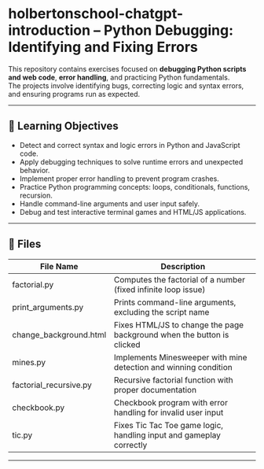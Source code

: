 # holbertonschool-chatgpt-introduction – Python Debugging: Identifying and Fixing Errors

This repository contains exercises focused on **debugging Python scripts and web code**, **error handling**, and practicing Python fundamentals.  
The projects involve identifying bugs, correcting logic and syntax errors, and ensuring programs run as expected.

---

## 📌 Learning Objectives
- Detect and correct syntax and logic errors in Python and JavaScript code.  
- Apply debugging techniques to solve runtime errors and unexpected behavior.  
- Implement proper error handling to prevent program crashes.  
- Practice Python programming concepts: loops, conditionals, functions, recursion.  
- Handle command-line arguments and user input safely.  
- Debug and test interactive terminal games and HTML/JS applications.

---

## 📁 Files

| File Name                  | Description                                                                                  |
|-----------------------------|----------------------------------------------------------------------------------------------|
| factorial.py               | Computes the factorial of a number (fixed infinite loop issue)                               |
| print_arguments.py         | Prints command-line arguments, excluding the script name                                     |
| change_background.html     | Fixes HTML/JS to change the page background when the button is clicked                        |
| mines.py                   | Implements Minesweeper with mine detection and winning condition                              |
| factorial_recursive.py     | Recursive factorial function with proper documentation                                       |
| checkbook.py               | Checkbook program with error handling for invalid user input                                  |
| tic.py                     | Fixes Tic Tac Toe game logic, handling input and gameplay correctly                           |

---
